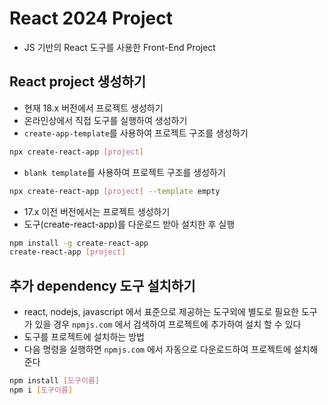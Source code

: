 # React 2024 Project

- JS 기반의 React 도구를 사용한 Front-End Project

## React project 생성하기

- 현재 18.x 버전에서 프로젝트 생성하기
- 온라인상에서 직접 도구를 실행하여 생성하기
- `create-app-template`를 사용하여 프로젝트 구조를 생성하기

```bash
npx create-react-app [project]
```

- `blank template`를 사용하여 프로젝트 구조를 생성하기

```bash
npx create-react-app [project] --template empty
```

- 17.x 이전 버전에서는 프로젝트 생성하기
- 도구(create-react-app)를 다운로드 받아 설치한 후 실행

```bash
npm install -g create-react-app
create-react-app [project]
```

## 추가 dependency 도구 설치하기

- react, nodejs, javascript 에서 표준으로 제공하는 도구외에 별도로 필요한 도구가 있을 경우 `npmjs.com` 에서 검색하여 프로젝트에 추가하여 설치 할 수 있다
- 도구를 프로젝트에 설치하는 방법
- 다음 명령을 실행하면 `npmjs.com` 에서 자동으로 다운로드하여 프로젝트에 설치해 준다

```bash
npm install [도구이름]
npm i [도구이름]
```
